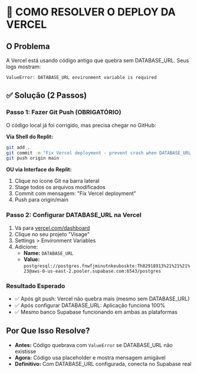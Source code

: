 # 🚀 COMO RESOLVER O DEPLOY DA VERCEL

## O Problema
A Vercel está usando código antigo que quebra sem DATABASE_URL. Seus logs mostram:
```
ValueError: DATABASE_URL environment variable is required
```

## ✅ Solução (2 Passos)

### Passo 1: Fazer Git Push (OBRIGATÓRIO)
O código local já foi corrigido, mas precisa chegar no GitHub:

**Via Shell do Replit:**
```bash
git add .
git commit -m "Fix Vercel deployment - prevent crash when DATABASE_URL missing"  
git push origin main
```

**OU via Interface do Replit:**
1. Clique no ícone Git na barra lateral
2. Stage todos os arquivos modificados
3. Commit com mensagem: "Fix Vercel deployment"
4. Push para origin/main

### Passo 2: Configurar DATABASE_URL na Vercel
1. Vá para [vercel.com/dashboard](https://vercel.com/dashboard)
2. Clique no seu projeto "Visage"
3. Settings > Environment Variables
4. Adicione:
   - **Name:** `DATABASE_URL`
   - **Value:** `postgresql://postgres.fnwfjminutnkeuboskte:Th82918913%21%21%21%23@aws-0-us-east-2.pooler.supabase.com:6543/postgres`

### Resultado Esperado
- ✅ Após git push: Vercel não quebra mais (mesmo sem DATABASE_URL)
- ✅ Após configurar DATABASE_URL: Aplicação funciona 100%
- ✅ Mesmo banco Supabase funcionando em ambas as plataformas

## Por Que Isso Resolve?
- **Antes:** Código quebrava com `ValueError` se DATABASE_URL não existisse
- **Agora:** Código usa placeholder e mostra mensagem amigável
- **Definitivo:** Com DATABASE_URL configurada, conecta no Supabase real